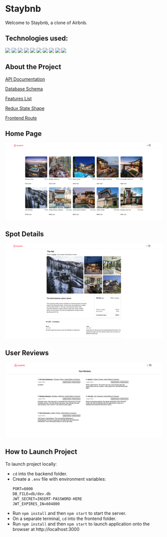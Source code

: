# Staybnb

Welcome to Staybnb, a clone of Airbnb.


## Technologies used:

![](https://user-images.githubusercontent.com/94085979/187011760-2ab7d8fe-2020-40d8-84a1-3e463ae6718e.svg)
![](https://user-images.githubusercontent.com/94085979/187011810-b9378e1a-8d2d-49ea-8d3d-eb3e83447c13.svg)
![](https://user-images.githubusercontent.com/94085979/187011814-ffd57673-d860-42dc-833b-20c793553b00.svg)
![](https://img.shields.io/badge/-Sequelize-52B0E7?logo=sequelize&logoColor=white&style=for-the-badge)
![](https://img.shields.io/badge/-Express-black?logo=express&logoColor=white&style=for-the-badge)
![](https://user-images.githubusercontent.com/94085979/187011820-bbcedb49-f350-456d-8d11-14326b394b2c.svg)
![](https://user-images.githubusercontent.com/94085979/187011825-efa962b0-85f6-4ead-a408-835f449860e9.svg)
![](https://user-images.githubusercontent.com/94085979/187011832-f41fd6fb-9845-4e2b-8423-4c58848612a4.svg)
![](https://img.shields.io/badge/-Amazon%20S3-569A31?logo=amazon-s3&logoColor=white&style=for-the-badge)
![](https://img.shields.io/badge/-SQLite-003B57?logo=sqlite&logoColor=white&style=for-the-badge)




## About the Project

[API Documentation](https://github.com/davidjettt/Airbnb-clone/wiki/API-Documentation)

[Database Schema](https://github.com/davidjettt/Airbnb-clone/raw/master/backend/airbnb-clone-db-schema-3.png)

[Features List](https://github.com/davidjettt/Airbnb-clone/wiki/Features-List)

[Redux State Shape](https://github.com/davidjettt/Airbnb-clone/wiki/Redux-State-Shape)

[Frontend Route](https://github.com/davidjettt/Airbnb-clone/wiki/Frontend-Routes)



## Home Page
![](app-screenshots/staybnb-homepage.png)

## Spot Details
![](app-screenshots/staybnb-spot-page.png)

## User Reviews
![](app-screenshots/staybnb-user-reviews.png)

## How to Launch Project

To launch project locally:
- `cd` into the backend folder.
- Create a `.env` file with environment variables:
    ```
    PORT=8000
    DB_FILE=db/dev.db
    JWT_SECRET=INSERT-PASSWORD-HERE
    JWT_EXPIRES_IN=604800
    ```
- Run `npm install` and then `npm start` to start the server.
- On a separate terminal, `cd` into the frontend folder.
- Run `npm install` and then `npm start` to launch application onto the browser at http://localhost:3000
